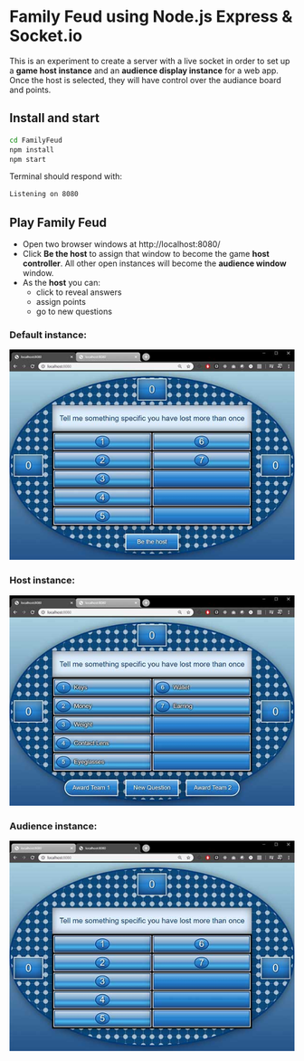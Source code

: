 # Family Feud using Node.js Express & Socket.io

This is an experiment to create a server with a live socket in order to set up a **game host instance** and an **audience display instance** for a web app.  Once the host is selected, they will have control over the audiance board and points.  

## Install and start

```bash
cd FamilyFeud
npm install
npm start
```

Terminal should respond with:

```bash
Listening on 8080
```

## Play Family Feud

* Open two browser windows at http://localhost:8080/
* Click **Be the host** to assign that window to become the game **host controller**. All other open instances will become the **audience window** window. 
* As the **host** you can:
   * click to reveal answers
   * assign points
   * go to new questions

### Default instance:
![Default instance](public/img/Default.jpg)

### Host instance:
![Host instance](public/img/Host.jpg)

### Audience instance:
![Host instance](public/img/Audience.jpg)

